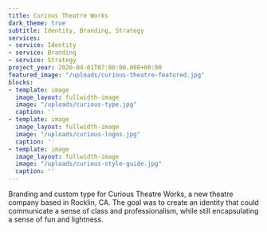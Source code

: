 ```yaml
---
title: Curious Theatre Works
dark_theme: true
subtitle: Identity, Branding, Strategy
services:
- service: Identity
- service: Branding
- service: Strategy
project_year: 2020-04-01T07:00:00.000+00:00
featured_image: "/uploads/curious-theatre-featured.jpg"
blocks:
- template: image
  image_layout: fullwidth-image
  image: "/uploads/curious-type.jpg"
  caption: ''
- template: image
  image_layout: fullwidth-image
  image: "/uploads/curious-logos.jpg"
  caption: ''
- template: image
  image_layout: fullwidth-image
  image: "/uploads/curious-style-guide.jpg"
  caption: ''
---
```

Branding and custom type for Curious Theatre Works, a new theatre company based in Rocklin, CA. The goal was to create an identity that could communicate a sense of class and professionalism, while still encapsulating a sense of fun and lightness.